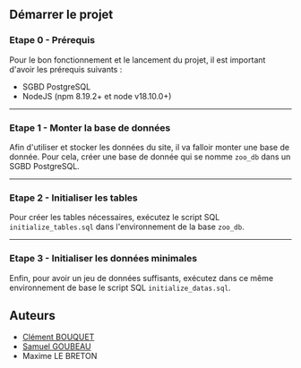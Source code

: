 ## Démarrer le projet

### Etape 0 - Prérequis

Pour le bon fonctionnement et le lancement du projet, il est important d'avoir
les prérequis suivants :
- SGBD PostgreSQL
- NodeJS (npm 8.19.2+ et node v18.10.0+)

---

### Etape 1 - Monter la base de données

Afin d'utiliser et stocker les données du site, il va falloir monter une base de donnée.
Pour cela, créer une base de donnée qui se nomme `zoo_db` dans un SGBD PostgreSQL.

---

### Etape 2 - Initialiser les tables

Pour créer les tables nécessaires, exécutez le script SQL `initialize_tables.sql` dans
l'environnement de la base `zoo_db`.

---

### Etape 3 - Initialiser les données minimales

Enfin, pour avoir un jeu de données suffisants, exécutez dans ce même environnement de
base le script SQL `initialize_datas.sql`.



## Auteurs

* [Clément BOUQUET](https://github.com/fasory)
* [Samuel GOUBEAU](https://github.com/Strikza)
* Maxime LE BRETON